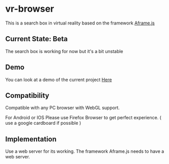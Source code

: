 # vr-browser

This is a search box in virtual reality based on the framework [Aframe.js](https://github.com/aframevr)  

## Current State: Beta  

The search box is working for now but it's a bit unstable

## Demo

You can look at a demo of the current project [Here](https://vr-search.glitch.me/)

## Compatibility

Compatible with any PC browser with WebGL support.

For Android or IOS Please use Firefox Browser to get perfect experience. ( use a google cardboard if possible )

## Implementation

Use a web server for its working. The framework Aframe.js needs to have a web server.

